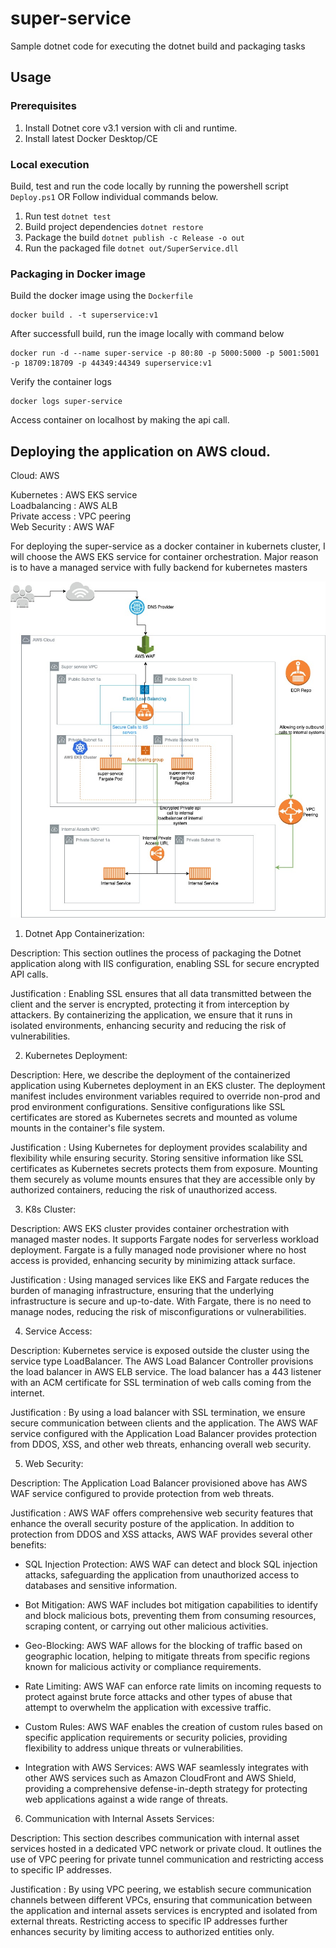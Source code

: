 # super-service
Sample dotnet code for executing the dotnet build and packaging tasks


## Usage

### Prerequisites
1. Install Dotnet core v3.1 version with cli and runtime. 
2. Install latest Docker Desktop/CE

### Local execution

Build, test and run the code locally by running the powershell script `Deploy.ps1` 
OR 
Follow individual commands below. 
1. Run test `dotnet test`
2. Build project dependencies `dotnet restore`
3. Package the build `dotnet publish -c Release -o out`
4. Run the packaged file `dotnet out/SuperService.dll`


### Packaging in Docker image

Build the docker image using the `Dockerfile`   

```
docker build . -t superservice:v1 
```

After successfull build, run the image locally with command below 

```
docker run -d --name super-service -p 80:80 -p 5000:5000 -p 5001:5001 -p 18709:18709 -p 44349:44349 superservice:v1 
```

Verify the container logs 

```
docker logs super-service 
```

Access container on localhost by making the api call. 



## Deploying the application on AWS cloud. 

Cloud:  AWS  

Kubernetes : AWS EKS service  
Loadbalancing : AWS ALB  
Private access : VPC peering   
Web Security : AWS WAF  


For deploying the super-service as a docker container in kubernets cluster, I will choose the AWS EKS service for container orchestration. Major reason is to have a managed service with fully backend for kubernetes masters


![Architecture](super-service.jpeg)


1. Dotnet App Containerization:

Description: This section outlines the process of packaging the Dotnet application along with IIS configuration, enabling SSL for secure encrypted API calls.

Justification : Enabling SSL ensures that all data transmitted between the client and the server is encrypted, protecting it from interception by attackers. By containerizing the application, we ensure that it runs in isolated environments, enhancing security and reducing the risk of vulnerabilities.

2. Kubernetes Deployment:

Description: Here, we describe the deployment of the containerized application using Kubernetes deployment in an EKS cluster. The deployment manifest includes environment variables required to override non-prod and prod environment configurations. Sensitive configurations like SSL certificates are stored as Kubernetes secrets and mounted as volume mounts in the container's file system.

Justification : Using Kubernetes for deployment provides scalability and flexibility while ensuring security. Storing sensitive information like SSL certificates as Kubernetes secrets protects them from exposure. Mounting them securely as volume mounts ensures that they are accessible only by authorized containers, reducing the risk of unauthorized access.

3. K8s Cluster:

Description: AWS EKS cluster provides container orchestration with managed master nodes. It supports Fargate nodes for serverless workload deployment. Fargate is a fully managed node provisioner where no host access is provided, enhancing security by minimizing attack surface.

Justification : Using managed services like EKS and Fargate reduces the burden of managing infrastructure, ensuring that the underlying infrastructure is secure and up-to-date. With Fargate, there is no need to manage nodes, reducing the risk of misconfigurations or vulnerabilities.

4. Service Access:

Description: Kubernetes service is exposed outside the cluster using the service type LoadBalancer. The AWS Load Balancer Controller provisions the load balancer in AWS ELB service. The load balancer has a 443 listener with an ACM certificate for SSL termination of web calls coming from the internet.

Justification : By using a load balancer with SSL termination, we ensure secure communication between clients and the application. The AWS WAF service configured with the Application Load Balancer provides protection from DDOS, XSS, and other web threats, enhancing overall web security.

5. Web Security:

Description: The Application Load Balancer provisioned above has AWS WAF service configured to provide protection from web threats.

Justification : 
AWS WAF offers comprehensive web security features that enhance the overall security posture of the application. In addition to protection from DDOS and XSS attacks, AWS WAF provides several other benefits:

* SQL Injection Protection: AWS WAF can detect and block SQL injection attacks, safeguarding the application from unauthorized access to databases and sensitive information.

* Bot Mitigation: AWS WAF includes bot mitigation capabilities to identify and block malicious bots, preventing them from consuming resources, scraping content, or carrying out other malicious activities.

* Geo-Blocking: AWS WAF allows for the blocking of traffic based on geographic location, helping to mitigate threats from specific regions known for malicious activity or compliance requirements.

* Rate Limiting: AWS WAF can enforce rate limits on incoming requests to protect against brute force attacks and other types of abuse that attempt to overwhelm the application with excessive traffic.

* Custom Rules: AWS WAF enables the creation of custom rules based on specific application requirements or security policies, providing flexibility to address unique threats or vulnerabilities.

* Integration with AWS Services: AWS WAF seamlessly integrates with other AWS services such as Amazon CloudFront and AWS Shield, providing a comprehensive defense-in-depth strategy for protecting web applications against a wide range of threats.


6. Communication with Internal Assets Services:

Description: This section describes communication with internal asset services hosted in a dedicated VPC network or private cloud. It outlines the use of VPC peering for private tunnel communication and restricting access to specific IP addresses.

Justification : By using VPC peering, we establish secure communication channels between different VPCs, ensuring that communication between the application and internal assets services is encrypted and isolated from external threats. Restricting access to specific IP addresses further enhances security by limiting access to authorized entities only.
